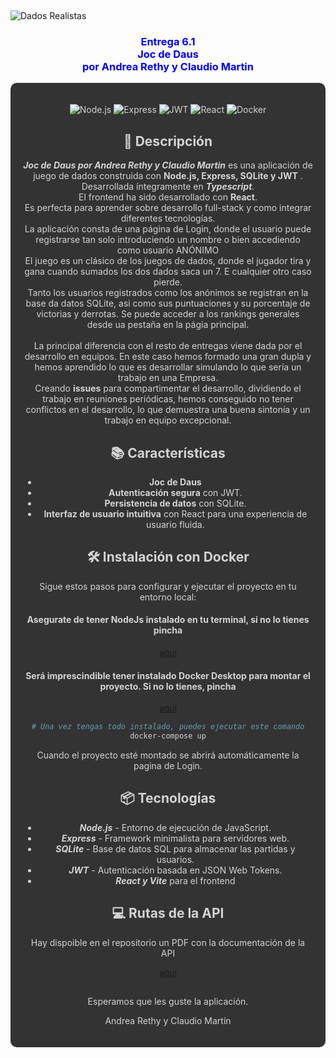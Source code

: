 ﻿<p align="center">
<br>
 <a href="" rel="noopener">

<a align="center"> ![Dados Realistas](ruta/a/tu/gif.gif)
</a>

 
<h3  align="center" style="color: #00FF;">Entrega 6.1 <br>Joc de Daus<br> por Andrea Rethy y Claudio Martin</h3>

<div style="background-color: #333333; color: #D3D3D3; padding: 20px; border-radius: 10px;">

<div align="center">

![Node.js](https://img.shields.io/badge/Node.js-v20.12.1-green)
![Express](https://img.shields.io/badge/Express-v4.19.2-blue)
![JWT](https://img.shields.io/badge/JWT-Authentication-orange)
![React](https://img.shields.io/badge/React-v18.3.1-blue)
![Docker](https://img.shields.io/badge/Docker-v27.2.1-blue)


## 🚀 Descripción

***Joc de Daus por Andrea Rethy y Claudio Martin*** es una aplicación de juego de dados construida con **Node.js, Express, SQLite y JWT** . Desarrollada íntegramente en ***Typescript***.<br> El frontend ha sido desarrollado con **React**.<br> Es perfecta para aprender sobre desarrollo full-stack y como integrar diferentes tecnologías.<br> La aplicación consta de una página de Login, donde el usuario puede registrarse tan solo introduciendo un nombre o bien accediendo como usuario ANÓNIMO<br>El juego es un clásico de los juegos de dados, donde el jugador tira y gana cuando sumados los dos dados saca un 7. E cualquier otro caso pierde.<br>Tanto los usuarios registrados como los anónimos se registran en la base da datos SQLite, asi como sus puntuaciones y su porcentaje de victorias y derrotas. Se puede acceder a los rankings generales desde ua pestaña en la págia principal.<br><br>
La principal diferencia con el resto de entregas viene dada por el desarrollo en equipos. En este caso hemos formado una gran dupla y hemos aprendido lo que es desarrollar simulando lo que sería un trabajo en una Empresa.<br> Creando **issues** para compartimentar el desarrollo, dividiendo el trabajo en reuniones periódicas, hemos conseguido no tener conflictos en el desarrollo, lo que demuestra una buena sintonía y un trabajo en equipo excepcional.

## 📚 Características

- **Joc de Daus**
- **Autenticación segura** con JWT.
- **Persistencia de datos** con SQLite.
- **Interfaz de usuario intuitiva** con React para una experiencia de usuario fluida.

## 🛠️ Instalación con Docker

Sigue estos pasos para configurar y ejecutar el proyecto en tu entorno local:

#### Asegurate de tener NodeJs instalado en tu terminal, si no lo tienes pincha

[aqui](https://nodejs.org/en/download/package-manager/current)

#### Será imprescindible tener instalado Docker Desktop para montar el proyecto. Si no lo tienes, pincha

[aqui](https://docs.docker.com/desktop/install/windows-install/)

```bash
# Una vez tengas todo instalado, puedes ejecutar este comando
docker-compose up

```
Cuando el proyecto esté montado se abrirá automáticamente la pagina de Login.


## 📦 Tecnologías

- ***Node.js*** - Entorno de ejecución de JavaScript.
- ***Express*** - Framework minimalista para servidores web.
- ***SQLite*** - Base de datos SQL para almacenar las partidas y usuarios.
- ***JWT*** - Autenticación basada en JSON Web Tokens.
- ***React y Vite*** para el frontend

## 💻 Rutas de la API

Hay dispoible en el repositorio un PDF con la documentación de la API

[aqui](./API-Documentation.pdf)

## 

Esperamos que les guste la aplicación. 

Andrea Rethy y Claudio Martín
